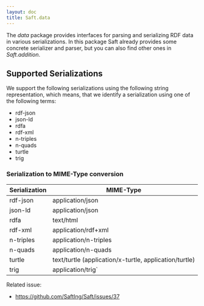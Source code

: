 ```yaml
---
layout: doc
title: Saft.data
---
```


The *data* package provides interfaces for parsing and serializing RDF data in various serializations. In this package Saft already provides some concrete serializer and parser, but you can also find other ones in *Saft.addition*.

## Supported Serializations

We support the following serializations using the following string representation, which means, that we identify a serialization using one of the following terms:

- rdf-json
- json-ld
- rdfa
- rdf-xml
- n-triples
- n-quads
- turtle
- trig


### Serialization to MIME-Type conversion

Serialization | MIME-Type
------------- | ---------
rdf-json      | application/json
json-ld       | application/json
rdfa          | text/html
rdf-xml       | application/rdf+xml
n-triples     | application/n-triples
n-quads       | application/n-quads
turtle        | text/turtle (application/x-turtle, application/turtle)
trig          | application/trig`

Related issue:
- https://github.com/SaftIng/Saft/issues/37
